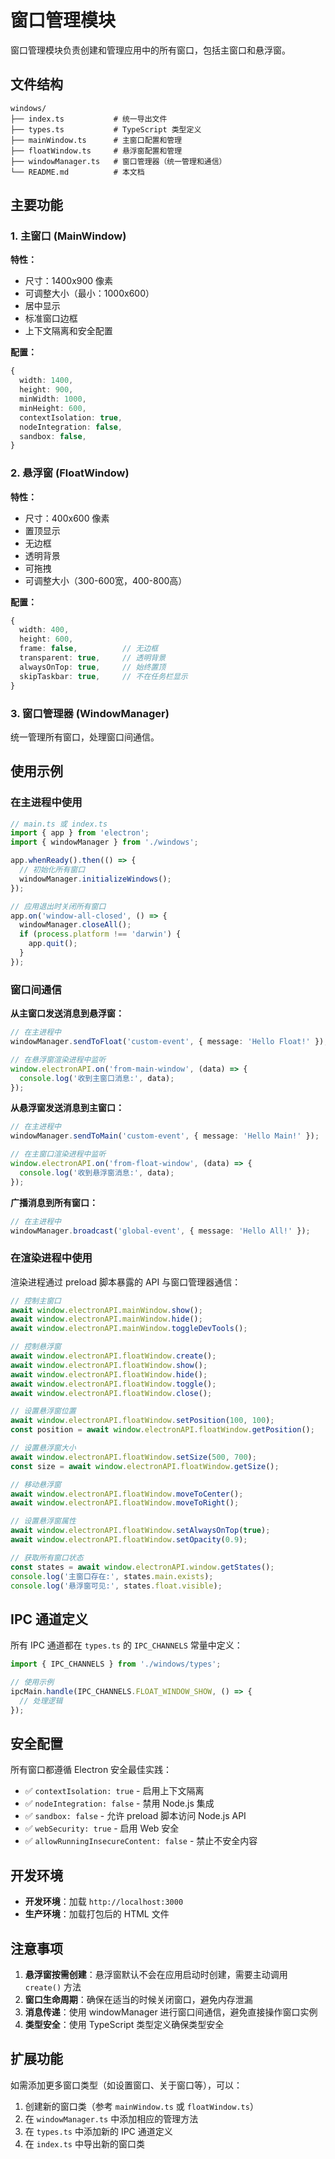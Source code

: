 # 窗口管理模块

窗口管理模块负责创建和管理应用中的所有窗口，包括主窗口和悬浮窗。

## 文件结构

```
windows/
├── index.ts           # 统一导出文件
├── types.ts           # TypeScript 类型定义
├── mainWindow.ts      # 主窗口配置和管理
├── floatWindow.ts     # 悬浮窗配置和管理
├── windowManager.ts   # 窗口管理器（统一管理和通信）
└── README.md          # 本文档
```

## 主要功能

### 1. 主窗口 (MainWindow)

**特性：**
- 尺寸：1400x900 像素
- 可调整大小（最小：1000x600）
- 居中显示
- 标准窗口边框
- 上下文隔离和安全配置

**配置：**
```typescript
{
  width: 1400,
  height: 900,
  minWidth: 1000,
  minHeight: 600,
  contextIsolation: true,
  nodeIntegration: false,
  sandbox: false,
}
```

### 2. 悬浮窗 (FloatWindow)

**特性：**
- 尺寸：400x600 像素
- 置顶显示
- 无边框
- 透明背景
- 可拖拽
- 可调整大小（300-600宽，400-800高）

**配置：**
```typescript
{
  width: 400,
  height: 600,
  frame: false,          // 无边框
  transparent: true,     // 透明背景
  alwaysOnTop: true,     // 始终置顶
  skipTaskbar: true,     // 不在任务栏显示
}
```

### 3. 窗口管理器 (WindowManager)

统一管理所有窗口，处理窗口间通信。

## 使用示例

### 在主进程中使用

```typescript
// main.ts 或 index.ts
import { app } from 'electron';
import { windowManager } from './windows';

app.whenReady().then(() => {
  // 初始化所有窗口
  windowManager.initializeWindows();
});

// 应用退出时关闭所有窗口
app.on('window-all-closed', () => {
  windowManager.closeAll();
  if (process.platform !== 'darwin') {
    app.quit();
  }
});
```

### 窗口间通信

**从主窗口发送消息到悬浮窗：**
```typescript
// 在主进程中
windowManager.sendToFloat('custom-event', { message: 'Hello Float!' });

// 在悬浮窗渲染进程中监听
window.electronAPI.on('from-main-window', (data) => {
  console.log('收到主窗口消息:', data);
});
```

**从悬浮窗发送消息到主窗口：**
```typescript
// 在主进程中
windowManager.sendToMain('custom-event', { message: 'Hello Main!' });

// 在主窗口渲染进程中监听
window.electronAPI.on('from-float-window', (data) => {
  console.log('收到悬浮窗消息:', data);
});
```

**广播消息到所有窗口：**
```typescript
// 在主进程中
windowManager.broadcast('global-event', { message: 'Hello All!' });
```

### 在渲染进程中使用

渲染进程通过 preload 脚本暴露的 API 与窗口管理器通信：

```typescript
// 控制主窗口
await window.electronAPI.mainWindow.show();
await window.electronAPI.mainWindow.hide();
await window.electronAPI.mainWindow.toggleDevTools();

// 控制悬浮窗
await window.electronAPI.floatWindow.create();
await window.electronAPI.floatWindow.show();
await window.electronAPI.floatWindow.hide();
await window.electronAPI.floatWindow.toggle();
await window.electronAPI.floatWindow.close();

// 设置悬浮窗位置
await window.electronAPI.floatWindow.setPosition(100, 100);
const position = await window.electronAPI.floatWindow.getPosition();

// 设置悬浮窗大小
await window.electronAPI.floatWindow.setSize(500, 700);
const size = await window.electronAPI.floatWindow.getSize();

// 移动悬浮窗
await window.electronAPI.floatWindow.moveToCenter();
await window.electronAPI.floatWindow.moveToRight();

// 设置悬浮窗属性
await window.electronAPI.floatWindow.setAlwaysOnTop(true);
await window.electronAPI.floatWindow.setOpacity(0.9);

// 获取所有窗口状态
const states = await window.electronAPI.window.getStates();
console.log('主窗口存在:', states.main.exists);
console.log('悬浮窗可见:', states.float.visible);
```

## IPC 通道定义

所有 IPC 通道都在 `types.ts` 的 `IPC_CHANNELS` 常量中定义：

```typescript
import { IPC_CHANNELS } from './windows/types';

// 使用示例
ipcMain.handle(IPC_CHANNELS.FLOAT_WINDOW_SHOW, () => {
  // 处理逻辑
});
```

## 安全配置

所有窗口都遵循 Electron 安全最佳实践：

- ✅ `contextIsolation: true` - 启用上下文隔离
- ✅ `nodeIntegration: false` - 禁用 Node.js 集成
- ✅ `sandbox: false` - 允许 preload 脚本访问 Node.js API
- ✅ `webSecurity: true` - 启用 Web 安全
- ✅ `allowRunningInsecureContent: false` - 禁止不安全内容

## 开发环境

- **开发环境**：加载 `http://localhost:3000`
- **生产环境**：加载打包后的 HTML 文件

## 注意事项

1. **悬浮窗按需创建**：悬浮窗默认不会在应用启动时创建，需要主动调用 `create()` 方法
2. **窗口生命周期**：确保在适当的时候关闭窗口，避免内存泄漏
3. **消息传递**：使用 windowManager 进行窗口间通信，避免直接操作窗口实例
4. **类型安全**：使用 TypeScript 类型定义确保类型安全

## 扩展功能

如需添加更多窗口类型（如设置窗口、关于窗口等），可以：

1. 创建新的窗口类（参考 `mainWindow.ts` 或 `floatWindow.ts`）
2. 在 `windowManager.ts` 中添加相应的管理方法
3. 在 `types.ts` 中添加新的 IPC 通道定义
4. 在 `index.ts` 中导出新的窗口类
